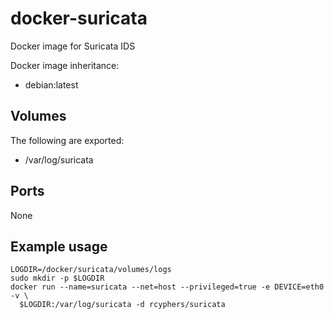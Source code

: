 # docker-suricata
Docker image for Suricata IDS

Docker image inheritance:
 * debian:latest

## Volumes

The following are exported:

 * /var/log/suricata

## Ports

None

## Example usage

```
LOGDIR=/docker/suricata/volumes/logs
sudo mkdir -p $LOGDIR
docker run --name=suricata --net=host --privileged=true -e DEVICE=eth0 -v \
  $LOGDIR:/var/log/suricata -d rcyphers/suricata
```
